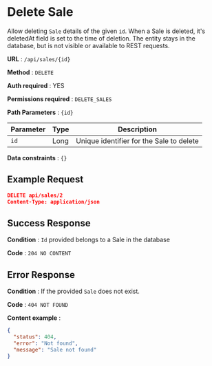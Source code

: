 # Delete Sale

Allow deleting `Sale` details of the given `id`. When a Sale is deleted, it's deletedAt field is set to the time of deletion. The entity stays in the database, but is not visible or available to REST requests.

**URL** : `/api/sales/{id}`

**Method** : `DELETE`

**Auth required** : YES

**Permissions required** : `DELETE_SALES`

**Path Parameters** : `{id}`

| Parameter | Type | Description                              |
| --------- | ---- | ---------------------------------------- |
| `id`      | Long | Unique identifier for the Sale to delete |

**Data constraints** : `{}`

## Example Request

```json
DELETE api/sales/2
Content-Type: application/json
```

## Success Response

**Condition** : `Id` provided belongs to a Sale in the database

**Code** : `204 NO CONTENT`

## Error Response

**Condition** : If the provided `Sale` does not exist.

**Code** : `404 NOT FOUND`

**Content example** :

```json
{
  "status": 404,
  "error": "Not found",
  "message": "Sale not found"
}
```
